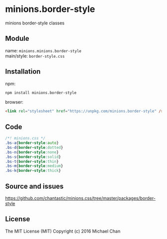# minions.border-style
minions border-style classes

## Module
name: `minions.minions.border-style`  
main/style: `border-style.css`  

## Installation
npm:
```bash
npm install minions.border-style
```

browser:
```html
<link rel="stylesheet" href="https://unpkg.com/minions.border-style" />
```

## Code
```css
/*! minions.css */
.bs-a{border-style:auto}
.bs-d{border-style:dotted}
.bs-n{border-style:none}
.bs-s{border-style:solid}
.bs-t{border-style:thin}
.bs-m{border-style:medium}
.bs-k{border-style:thick}

```

## Source and issues

https://github.com/chantastic/minions.css/tree/master/packages/border-style

## License

The MIT License (MIT)
Copyright (c) 2016 Michael Chan